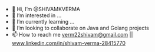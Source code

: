 - 👋 Hi, I’m @SHIVAMKVERMA
- 👀 I’m interested in ...
- 🌱 I’m currently learning ...
- 💞️ I’m looking to collaborate on Java and Golang projects
- 📫 How to reach me verm22shivam@gmail.com || www.linkedin.com/in/shivam-verma-28415770

<!---
SHIVAMKVERMA/SHIVAMKVERMA is a ✨ special ✨ repository because its `README.md` (this file) appears on your GitHub profile.
You can click the Preview link to take a look at your changes.
--->
